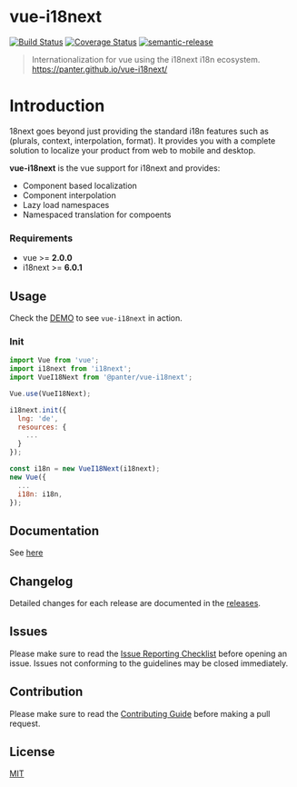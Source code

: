 # vue-i18next

[![Build Status](https://travis-ci.org/panter/vue-i18next.svg?branch=master)](https://travis-ci.org/panter/vue-i18next)
[![Coverage Status](https://coveralls.io/repos/github/panter/vue-i18next/badge.svg?branch=master)](https://coveralls.io/github/panter/vue-i18next?branch=master) [![semantic-release](https://img.shields.io/badge/%20%20%F0%9F%93%A6%F0%9F%9A%80-semantic--release-e10079.svg)](https://github.com/semantic-release/semantic-release)

> Internationalization for vue using the i18next i18n ecosystem. <https://panter.github.io/vue-i18next/>

# Introduction

18next goes beyond just providing the standard i18n features such as (plurals, context, interpolation, format). It provides you with a complete solution to localize your product from web to mobile and desktop.

**vue-i18next** is the vue support for i18next and provides:

* Component based localization
* Component interpolation
* Lazy load namespaces
* Namespaced translation for compoents

### Requirements

* vue >= **2.0.0**
* i18next >= **6.0.1**

## Usage

Check the [DEMO](https://panter.github.io/vue-i18next/examples/) to see `vue-i18next` in action.

### Init

```javascript
import Vue from 'vue';
import i18next from 'i18next';
import VueI18Next from '@panter/vue-i18next';

Vue.use(VueI18Next);

i18next.init({
  lng: 'de',
  resources: {
    ...
  }
});

const i18n = new VueI18Next(i18next);
new Vue({
  ...
  i18n: i18n,
});
```

## Documentation

See [here](http://panter.github.io/vue-i18next/)


## Changelog

Detailed changes for each release are documented in the [releases](https://github.com/panter/vue-i18next/releases).


## Issues

Please make sure to read the [Issue Reporting Checklist](https://github.com/@panter/vue-i18next/master/CONTRIBUTING.md##using-the-issue-tracker) before opening an issue. Issues not conforming to the guidelines may be closed immediately.


## Contribution

Please make sure to read the [Contributing Guide](https://github.com/@panter/vue-i18next/master/CONTRIBUTING.md) before making a pull request.


## License

[MIT](http://opensource.org/licenses/MIT)
